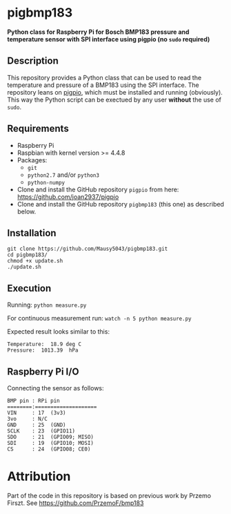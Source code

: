 # pigbmp183
**Python class for Raspberry Pi for Bosch BMP183 pressure and temperature sensor with SPI interface using pigpio (no `sudo` required)**

## Description
This repository provides a Python class that can be used to read the temperature and pressure of a BMP183 using the SPI interface. The repository leans on [pigpio](https://github.com/joan2937/pigpio), which must be installed and running (obviously). This way the Python script can be exectued by any user **without** the use of `sudo`.

## Requirements
- Raspberry Pi
- Raspbian with kernel version >= 4.4.8
- Packages:
  - `git`
  - `python2.7` and/or `python3`
  - `python-numpy`
- Clone and install the GitHub repository `pigpio` from here: https://github.com/joan2937/pigpio
- Clone and install the GitHub repository `pigbmp183` (this one) as described below.

## Installation
```
git clone https://github.com/Mausy5043/pigbmp183.git
cd pigbmp183/
chmod +x update.sh
./update.sh
```

## Execution
Running:
`python measure.py`

For continuous measurement run:
`watch -n 5 python measure.py`

Expected result looks similar to this:
```
Temperature:  18.9 deg C
Pressure:  1013.39  hPa
```

## Raspberry Pi I/O
Connecting the sensor as follows:
```
BMP pin : RPi pin
========:====================
VIN     : 17  (3v3)
3vo     : N/C
GND     : 25  (GND)
SCLK    : 23  (GPIO11)
SDO     : 21  (GPIO09; MISO)
SDI     : 19  (GPIO10; MOSI)
CS      : 24  (GPIO08; CE0)
```

# Attribution
Part of the code in this repository is based on previous work by Przemo Firszt. See https://github.com/PrzemoF/bmp183
